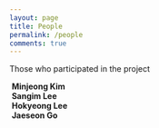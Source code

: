 ```yaml
---
layout: page
title: People
permalink: /people
comments: true
---
```


<div class="justify-content-between">
<p>Those who participated in the project</p>
    <div class="row">
        <div class="col-12 col-md-12 col-lg-3 pr-lg-0 mb-20px people_box">
            <div class="people_img">
                <img class="" src="{{site.baseurl}}/assets/images/Minjeong.png" alt="" />
                <b>Minjeong Kim</b>
            </div>
            <!-- <div class="people_txt">
                <b>Minjeong Kim</b>
                <p>This website is built with Jekyll and Mediumish template for Jekyll. It's for demonstration purposes, no real content can be found.</p>
            </div> -->
        </div>
        <div class="col-12 col-md-12 col-lg-3 pr-lg-0 mb-20px people_box">
            <div class="people_img">
                <img class="" src="{{site.baseurl}}/assets/images/Sangim.png" alt="" />
                <b>Sangim Lee</b>
            </div>
            <!-- <div class="people_txt">
                <b>Sangim Lee</b>
                <p>This website is built with Jekyll and Mediumish template for Jekyll. It's for demonstration purposes, no real content can be found.</p>
            </div> -->
        </div>
        <div class="col-12 col-md-12 col-lg-3 pr-lg-0 mb-20px people_box">
            <div class="people_img">
                <img class="" src="{{site.baseurl}}/assets/images/Hokyeong.png" alt="" />
                <b>Hokyeong Lee</b>
            </div>
            <!-- <div class="people_txt">
                <b>Hokyeon Lee</b>
                <p>This website is built with Jekyll and Mediumish template for Jekyll. It's for demonstration purposes, no real content can be found. </p>
            </div> -->
        </div>
        <div class="col-12 col-md-12 col-lg-3 pr-lg-0 mb-20px people_box">
            <div class="people_img">
                <img class="" src="{{site.baseurl}}/assets/images/Jaeseon.png" alt="" />
                <b>Jaeseon Go</b>
            </div>
            <!-- <div class="people_txt">
                <b>Jaeseon Go</b>
                <p> Mediumish template for Jekyll is compatible with Github pages, in fact even this demo is created with Github Pages and hosted with Github.</p>
            </div> -->
        </div>       
    </div>
</div>
